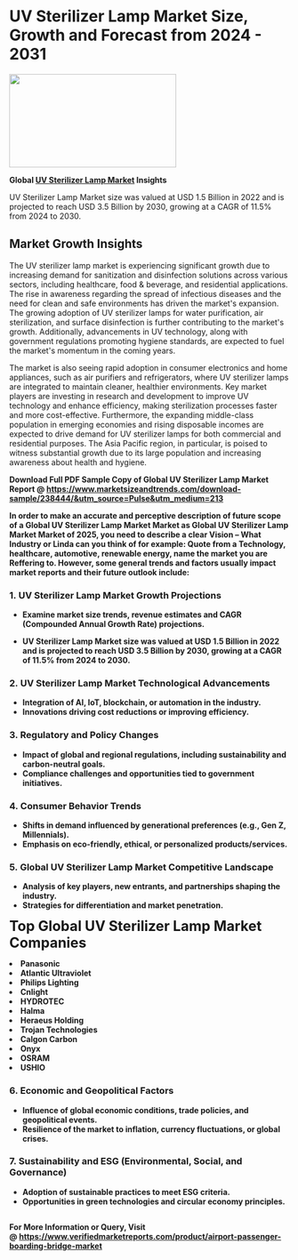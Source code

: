 <H1>UV Sterilizer Lamp Market Size, Growth and Forecast from 2024 - 2031</H1><img class="aligncenter size-medium wp-image-584254" src="https://thirdeyenews.in/wp-content/uploads/2024/09/Global-Market-Research-300x168.jpeg" alt="" width="300" height="168" /><p><strong>Global&nbsp;<a href="https://www.marketsizeandtrends.com/download-sample/238444/&amp;utm_source=Pulse&amp;utm_medium=213">UV Sterilizer Lamp Market</a> Insights</strong></p><p>UV Sterilizer Lamp Market size was valued at USD 1.5 Billion in 2022 and is projected to reach USD 3.5 Billion by 2030, growing at a CAGR of 11.5% from 2024 to 2030.</p><p><h2>Market Growth Insights</h2> <p>The UV sterilizer lamp market is experiencing significant growth due to increasing demand for sanitization and disinfection solutions across various sectors, including healthcare, food & beverage, and residential applications. The rise in awareness regarding the spread of infectious diseases and the need for clean and safe environments has driven the market's expansion. The growing adoption of UV sterilizer lamps for water purification, air sterilization, and surface disinfection is further contributing to the market's growth. Additionally, advancements in UV technology, along with government regulations promoting hygiene standards, are expected to fuel the market's momentum in the coming years.</p> <p><strong></strong></p> <p>The market is also seeing rapid adoption in consumer electronics and home appliances, such as air purifiers and refrigerators, where UV sterilizer lamps are integrated to maintain cleaner, healthier environments. Key market players are investing in research and development to improve UV technology and enhance efficiency, making sterilization processes faster and more cost-effective. Furthermore, the expanding middle-class population in emerging economies and rising disposable incomes are expected to drive demand for UV sterilizer lamps for both commercial and residential purposes. The Asia Pacific region, in particular, is poised to witness substantial growth due to its large population and increasing awareness about health and hygiene.</p> <p><strong></p><p><span class=""><strong>Download Full PDF Sample Copy of Global UV Sterilizer Lamp Market Report</strong> @ <a href="https://www.marketsizeandtrends.com/download-sample/238444/&amp;utm_source=Pulse&amp;utm_medium=213" target="_blank">https://www.marketsizeandtrends.com/download-sample/238444/&amp;utm_source=Pulse&amp;utm_medium=213</a></span></p><p>In order to make an accurate and perceptive description of future scope of a Global&nbsp;UV Sterilizer Lamp Market Market as Global&nbsp;UV Sterilizer Lamp Market Market of 2025, you need to describe a clear Vision &ndash; What Industry or Linda can you think of for example: Quote from a Technology, healthcare, automotive, renewable energy, name the market you are Reffering to. However, some general trends and factors usually impact market reports and their future outlook include:</p><h3>1.&nbsp;<strong>UV Sterilizer Lamp Market Growth Projections</strong></h3><ul><li>Examine market size trends, revenue estimates and CAGR (Compounded Annual Growth Rate) projections.</li><li><p>UV Sterilizer Lamp Market size was valued at USD 1.5 Billion in 2022 and is projected to reach USD 3.5 Billion by 2030, growing at a CAGR of 11.5% from 2024 to 2030.</p></li></ul><h3>2.&nbsp;<strong>UV Sterilizer Lamp Market Technological Advancements</strong></h3><ul><li>Integration of AI, IoT, blockchain, or automation in the industry.</li><li>Innovations driving cost reductions or improving efficiency.</li></ul><h3>3.&nbsp;<strong>Regulatory and Policy Changes</strong></h3><ul><li>Impact of global and regional regulations, including sustainability and carbon-neutral goals.</li><li>Compliance challenges and opportunities tied to government initiatives.</li></ul><h3>4.&nbsp;<strong>Consumer Behavior Trends</strong></h3><ul><li>Shifts in demand influenced by generational preferences (e.g., Gen Z, Millennials).</li><li>Emphasis on eco-friendly, ethical, or personalized products/services.</li></ul><h3>5.&nbsp;<strong>Global UV Sterilizer Lamp Market Competitive Landscape</strong></h3><ul><li>Analysis of key players, new entrants, and partnerships shaping the industry.</li><li>Strategies for differentiation and market penetration.</li></ul><p data-pm-slice="1 1 []"><span style="color: inherit; font-family: inherit; font-size: 25px;">Top Global UV Sterilizer Lamp Market Companies</span></p><div class="" data-test-id=""><p><li>Panasonic</li><li> Atlantic Ultraviolet</li><li> Philips Lighting</li><li> Cnlight</li><li> HYDROTEC</li><li> Halma</li><li> Heraeus Holding</li><li> Trojan Technologies</li><li> Calgon Carbon</li><li> Onyx</li><li> OSRAM</li><li> USHIO</li></p></div><h3>6.&nbsp;<strong>Economic and Geopolitical Factors</strong></h3><ul><li>Influence of global economic conditions, trade policies, and geopolitical events.</li><li>Resilience of the market to inflation, currency fluctuations, or global crises.</li></ul><h3>7.&nbsp;<strong>Sustainability and ESG (Environmental, Social, and Governance)</strong></h3><ul><li>Adoption of sustainable practices to meet ESG criteria.</li><li>Opportunities in green technologies and circular economy principles.</li></ul><h2><strong style="font-size: 14px;">For More Information or Query, Visit @&nbsp;</strong><a style="background-color: #ffffff; font-size: 14px;" href="https://www.marketsizeandtrends.com/report/uv-sterilizer-lamp-market/" target="_blank">https://www.verifiedmarketreports.com/product/airport-passenger-boarding-bridge-market</a></h2>
